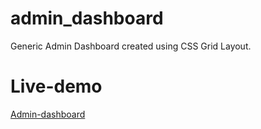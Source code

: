 # admin_dashboard
Generic Admin Dashboard created using CSS Grid Layout.

# Live-demo
[Admin-dashboard](https://juanbraco.github.io/admin_dashboard/)

